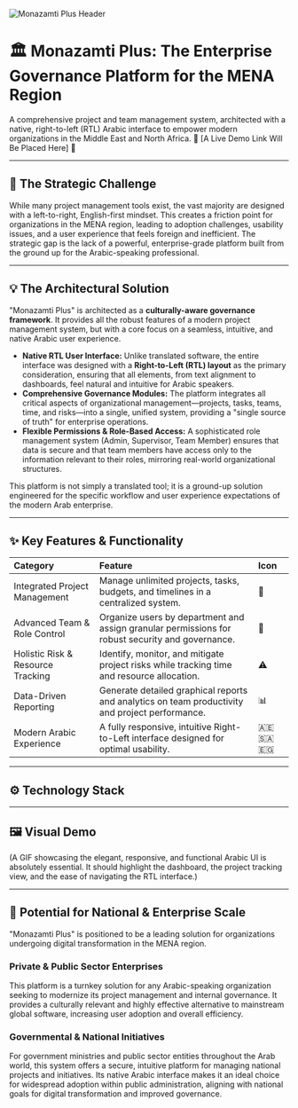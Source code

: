 ![Monazamti Plus Header](https://i.ibb.co/xSjcvjnd/generated-image-7.png)

# 🏛️ Monazamti Plus: The Enterprise Governance Platform for the MENA Region

A comprehensive project and team management system, architected with a native, right-to-left (RTL) Arabic interface to empower modern organizations in the Middle East and North Africa.
🚀 [A Live Demo Link Will Be Placed Here] 🚀

---

## 🎯 The Strategic Challenge

While many project management tools exist, the vast majority are designed with a left-to-right, English-first mindset. This creates a friction point for organizations in the MENA region, leading to adoption challenges, usability issues, and a user experience that feels foreign and inefficient. The strategic gap is the lack of a powerful, enterprise-grade platform built from the ground up for the Arabic-speaking professional.

---

## 💡 The Architectural Solution

"Monazamti Plus" is architected as a **culturally-aware governance framework**. It provides all the robust features of a modern project management system, but with a core focus on a seamless, intuitive, and native Arabic user experience.

* **Native RTL User Interface:** Unlike translated software, the entire interface was designed with a **Right-to-Left (RTL) layout** as the primary consideration, ensuring that all elements, from text alignment to dashboards, feel natural and intuitive for Arabic speakers.
* **Comprehensive Governance Modules:** The platform integrates all critical aspects of organizational management—projects, tasks, teams, time, and risks—into a single, unified system, providing a "single source of truth" for enterprise operations.
* **Flexible Permissions & Role-Based Access:** A sophisticated role management system (Admin, Supervisor, Team Member) ensures that data is secure and that team members have access only to the information relevant to their roles, mirroring real-world organizational structures.

This platform is not simply a translated tool; it is a ground-up solution engineered for the specific workflow and user experience expectations of the modern Arab enterprise.

---

## ✨ Key Features & Functionality

| Category                       | Feature                                                                                                      | Icon       |
| :----------------------------- | :----------------------------------------------------------------------------------------------------------- | :--------- |
| Integrated Project Management  | Manage unlimited projects, tasks, budgets, and timelines in a centralized system.                             | 📂         |
| Advanced Team & Role Control   | Organize users by department and assign granular permissions for robust security and governance.             | 👥         |
| Holistic Risk & Resource Tracking | Identify, monitor, and mitigate project risks while tracking time and resource allocation.                   | ⚠️         |
| Data-Driven Reporting          | Generate detailed graphical reports and analytics on team productivity and project performance.              | 📊         |
| Modern Arabic Experience       | A fully responsive, intuitive Right-to-Left interface designed for optimal usability.                         | 🇦🇪🇸🇦🇪🇬 |

---

## ⚙️ Technology Stack

---

## 🖼️ Visual Demo

(A GIF showcasing the elegant, responsive, and functional Arabic UI is absolutely essential. It should highlight the dashboard, the project tracking view, and the ease of navigating the RTL interface.)

---

## 🚀 Potential for National & Enterprise Scale

"Monazamti Plus" is positioned to be a leading solution for organizations undergoing digital transformation in the MENA region.

### Private & Public Sector Enterprises

This platform is a turnkey solution for any Arabic-speaking organization seeking to modernize its project management and internal governance. It provides a culturally relevant and highly effective alternative to mainstream global software, increasing user adoption and overall efficiency.

### Governmental & National Initiatives

For government ministries and public sector entities throughout the Arab world, this system offers a secure, intuitive platform for managing national projects and initiatives. Its native Arabic interface makes it an ideal choice for widespread adoption within public administration, aligning with national goals for digital transformation and improved governance.
